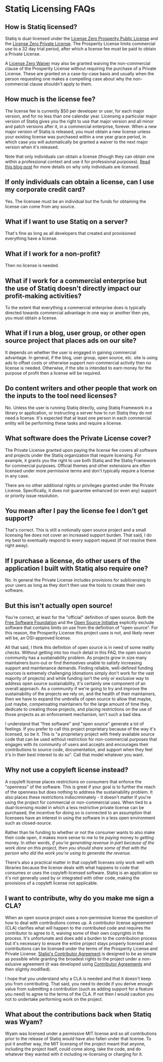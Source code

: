 # Statiq Licensing FAQs

## How is Statiq licensed?

Statiq is dual-licensed under the [License Zero Prosperity Public License](https://licensezero.com/licenses/prosperity) and the [License Zero Private License](https://licensezero.com/licenses/private). The Prosperity License limits commercial use to a 32 day trial period, after which a license fee must be paid to obtain a Private License.

A [License Zero Waiver](https://licensezero.com/licenses/waiver) may also be granted waiving the non-commercial clause of the Prosperity License without requiring the purchase of a Private License. These are granted on a case-by-case basis and usually when the person requesting one makes a compelling case about why the non-commercial clause shouldn't apply to them.

## How much is the license fee?

The license fee is currently $50 per developer or user, for each major version, and for no less than one calendar year. Licensing a particular major version of Statiq gives you the right to use that major version and all minor and patch versions after it, in a commercial enterprise, forever. When a new major version of Statiq is released, you must obtain a new license unless your existing license was purchased within a one year grace period, in which case you will automatically be granted a waiver to the next major version when it's released.

Note that only individuals can obtain a license (though they can obtain one within a professional context and use it for professional purposes). [Read this blog post](https://blog.licensezero.com/2018/01/26/developer-licensing.html) for more details on why only individuals are licensed.

## If only individuals can obtain a license, can I use my corporate credit card?

Yes. The licensee must be an individual but the funds for obtaining the license can come from any source.

## What if I want to use Statiq on a server?

That's fine as long as all developers that created and provisioned everything have a license.

## What if I work for a non-profit?

Then no license is needed.

## What if I work for a commercial enterprise but the use of Statiq doesn't directly impact our profit-making activities?

To the extent that everything a commercial enterprise does is typically directed towards commercial advantage in one way or another then yes, you must obtain a license.

## What if I run a blog, user group, or other open source project that places ads on our site?

It depends on whether the user is engaged in gaining commercial advantage. In general, if the blog, user group, open source, etc. site is using ads to offset costs or otherwise support non-commercial activity then no license is needed. Otherwise, if the site is intended to earn money for the purpose of profit then a license will be required.

## Do content writers and other people that work on the inputs to the tool need licenses?

No. Unless the user is running Statiq directly, using Statiq Framework in a library or application, or instructing a server how to run Statiq they do not need a license. It's expected that at least one person in each commercial entity will be performing these tasks and require a license.

## What software does the Private License cover?

The Private License granted upon paying the license fee covers all software and projects under the Statiq organization that require licensing. For example, it grants you the right to use both Statiq and the Statiq Framework for commercial purposes. Official themes and other extensions are often licensed under more permissive terms and don't typically require a license in any case.

There are no other additional rights or privileges granted under the Private License. Specifically, it does not guarantee enhanced (or even any) support or priority issue resolution.

## You mean after I pay the license fee I don't get support?

That's correct. This is still a notionally open source project and a small licensing fee does not cover an increased support burden. That said, I do my best to eventually respond to every support request (if not resolve them right away).

## If I purchase a license, do other users of the application I built with Statiq also require one?

No. In general the Private License includes provisions for sublicensing to your users as long as they don't then use the tools to create their own software.

## But this isn't actually open source!

You're correct, at least for the "official" definition of open source. Both the [Free Software Foundation](https://www.gnu.org/philosophy/free-sw.en.html) and the [Open Source Initiative](https://opensource.org/osd-annotated) explicitly exclude software that contains limits on use from the definition of "open source". For this reason, the Prosperity License this project uses is not, and likely never will be, an OSI-approved license.

All that said, I think this definition of open source is in need of some reality checks. Without getting into too much detail in this FAQ, the open source community has a sustainability problem. As projects grow in size many maintainers burn-out or find themselves unable to satisfy increasing support and maintenance demands. Finding reliable, well-defined funding sources is extremely challenging (donations simply don't work for the vast majority of projects) and while funding isn't the only or exclusive way to address open source sustainability, it's certainly one component of an overall approach. As a community if we're going to try and improve the sustainability of the projects we rely on, and the health of their maintainers, then we have to expand the umbrella of open source to allow that maybe, just maybe, compensating maintainers for the large amount of time they dedicate to creating those projects, and placing restrictions on the use of those projects as an enforcement mechanism, isn't such a bad idea.

I understand that "free software" and "open source" generate a lot of feelings. If you prefer to call this project proprietary because of the way it's licensed, so be it. This is "a proprietary project with freely available source code that can be used without restriction for non-commercial purposes that engages with its community of users and accepts and encourages their contributions to source code, documentation, and support when they feel it's in their best interest to do so". Call that model whatever you want.

## Why not use a copyleft license instead?

A copyleft license places restrictions on consumers that enforce the "openness" of the software. This is great if your goal is to further the reach of the openness but does nothing to address the sustainability problem. It also places these restrictions indiscriminately - it doesn't matter if you're using the project for commercial or non-commercial uses. When tied to a dual-licensing model in which a less restrictive private license can be purchased, the incentive for doing so is connected to an assumption that licensees have an interest in using the software in a less open environment such as closed-source.

Rather than tie funding to whether or not the consumer wants to also make their code open, it makes more sense to me to tie _paying_ money to _getting_ money. In other words, _if you're generating revenue in part because of the work done on this project, then you should share some of that with the person who did the work you're using to generate the revenue_.

There's also a practical matter in that copyleft licenses only work well with libraries because the license deals with what happens to code that consumes or uses the copyleft-licensed software. Statiq is an application so it's not generally used by or integrated with other code, making the provisions of a copyleft license not applicable.

## I want to contribute, why do you make me sign a CLA?

When an open source project uses a non-permissive license the question of how to deal with contributions comes up. A contributor license agreement (CLA) clarifies what will happen to the contributed code and requires the contributor to agree to it, waiving some of their own copyrights in the process. It's unfortunate and does add a burden to the contribution process but it's necessary to ensure the entire project stays properly licensed and contributions can be licensed under the terms of the Prosperity License and Private License. [Statiq's Contributor Agreement](https://gist.github.com/daveaglick/c7cccacdf7f3d57d05462a64d578d0a5) is designed to be as simple as possible while granting the broadest rights to the project under a non-exlusive agreement (it was developed using [Contributor Agreements](http://contributoragreements.org/) and then slightly modified).

I hope that you understand why a CLA is needed and that it doesn't keep you from contributing. That said, you need to decide if you derive enough value from submitting a contribution (such as adding support for a feature you need) to agree to the terms of the CLA. If not then I would caution you not to undertake performing work on the project.

## What about the contributions back when Statiq was Wyam?

Wyam was licensed under a permissive MIT license and so all contributions prior to the release of Statiq would have also fallen under that license. To put it another way, the MIT licensing of the project meant that anyone, including the project itself, could come along, take the code, and do whatever they wanted with it including re-licensing or charging for it.